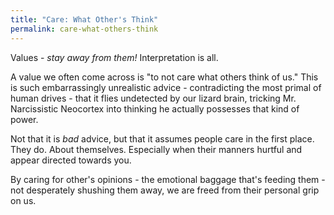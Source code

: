 ```yaml
---
title: "Care: What Other's Think"
permalink: care-what-others-think
---
```


Values - *stay away from them!* Interpretation is all.

A value we often come across is "to not care what others think of us." This is such embarrassingly unrealistic advice - contradicting the most primal of human drives - that it flies undetected by our lizard brain, tricking Mr. Narcissistic Neocortex into thinking he actually possesses that kind of power.

Not that it is *bad* advice, but that it assumes people care in the first place. They do. About themselves. Especially when their manners hurtful and appear directed towards you.

By caring for other's opinions - the emotional baggage that's feeding them - not desperately shushing them away, we are freed from their personal grip on us.
